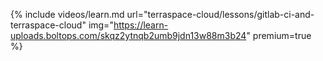 {% include videos/learn.md
     url="terraspace-cloud/lessons/gitlab-ci-and-terraspace-cloud"
     img="https://learn-uploads.boltops.com/skqz2ytnqb2umb9jdn13w88m3b24"
     premium=true %}
